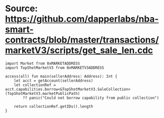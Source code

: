 # Source: https://github.com/dapperlabs/nba-smart-contracts/blob/master/transactions/marketV3/scripts/get_sale_len.cdc

```
import Market from 0xMARKETADDRESS
import TopShotMarketV3 from 0xMARKETV3ADDRESS

access(all) fun main(sellerAddress: Address): Int {
    let acct = getAccount(sellerAddress)
    let collectionRef = acct.capabilities.borrow<&TopShotMarketV3.SaleCollection>(TopShotMarketV3.marketPublicPath)
        ?? panic("Could not borrow capability from public collection")
    
    return collectionRef.getIDs().length
}
```